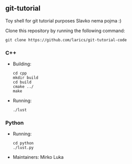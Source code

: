## git-tutorial
Toy shell for git tutorial purposes
Slavko nema pojma :)

Clone this repository by running the following command:

    git clone https://github.com/larics/git-tutorial-code

### C++
* Building:

      cd cpp
      mkdir build
      cd build
      cmake ../
      make

* Running:

      ./lust

### Python

* Running:

      cd python
      ./lust.py


* Maintainers:
Mirko
Luka
